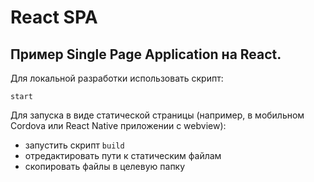 # React SPA

## Пример Single Page Application на React.

Для локальной разработки использовать скрипт:

`start`

Для запуска в виде статической страницы (например, в мобильном Cordova или React Native приложении с webview):

- запустить скрипт `build`
- отредактировать пути к статическим файлам
- скопировать файлы в целевую папку

